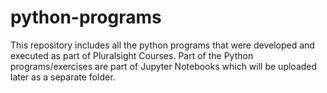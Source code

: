 # python-programs
  This repository includes all the python programs that were developed and executed as part of Pluralsight Courses. Part of the Python programs/exercises are part of Jupyter Notebooks which will be uploaded later as a separate folder.
